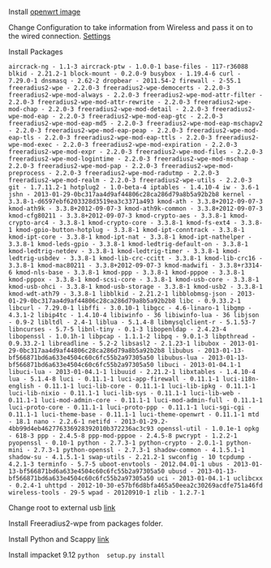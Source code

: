 Install [openwrt image](http://downloads.openwrt.org/attitude_adjustment/12.09-rc2/ar71xx/generic/openwrt-ar71xx-generic-tl-wr703n-v1-squashfs-factory.bin)


Change Configuration to take information from Wireless and pass it on to the wired connection. [Settings](http://wiki.openwrt.org/doc/recipes/bridgedap)

Install Packages

``
aircrack-ng - 1.1-3
aircrack-ptw - 1.0.0-1
base-files - 117-r36088
blkid - 2.21.2-1
block-mount - 0.2.0-9
busybox - 1.19.4-6
curl - 7.29.0-1
dnsmasq - 2.62-2
dropbear - 2011.54-2
firewall - 2-55.1
freeradius2-wpe - 2.2.0-3
freeradius2-wpe-democerts - 2.2.0-3
freeradius2-wpe-mod-always - 2.2.0-3
freeradius2-wpe-mod-attr-filter - 2.2.0-3
freeradius2-wpe-mod-attr-rewrite - 2.2.0-3
freeradius2-wpe-mod-chap - 2.2.0-3
freeradius2-wpe-mod-detail - 2.2.0-3
freeradius2-wpe-mod-eap - 2.2.0-3
freeradius2-wpe-mod-eap-gtc - 2.2.0-3
freeradius2-wpe-mod-eap-md5 - 2.2.0-3
freeradius2-wpe-mod-eap-mschapv2 - 2.2.0-3
freeradius2-wpe-mod-eap-peap - 2.2.0-3
freeradius2-wpe-mod-eap-tls - 2.2.0-3
freeradius2-wpe-mod-eap-ttls - 2.2.0-3
freeradius2-wpe-mod-exec - 2.2.0-3
freeradius2-wpe-mod-expiration - 2.2.0-3
freeradius2-wpe-mod-expr - 2.2.0-3
freeradius2-wpe-mod-files - 2.2.0-3
freeradius2-wpe-mod-logintime - 2.2.0-3
freeradius2-wpe-mod-mschap - 2.2.0-3
freeradius2-wpe-mod-pap - 2.2.0-3
freeradius2-wpe-mod-preprocess - 2.2.0-3
freeradius2-wpe-mod-radutmp - 2.2.0-3
freeradius2-wpe-mod-realm - 2.2.0-3
freeradius2-wpe-utils - 2.2.0-3
git - 1.7.11.2-1
hotplug2 - 1.0-beta-4
iptables - 1.4.10-4
iw - 3.6-1
jshn - 2013-01-29-0bc317aa4d9af44806c28ca286d79a8b5a92b2b8
kernel - 3.3.8-1-d6597ebf6203328d3519ea3c3371a493
kmod-ath - 3.3.8+2012-09-07-3
kmod-ath9k - 3.3.8+2012-09-07-3
kmod-ath9k-common - 3.3.8+2012-09-07-3
kmod-cfg80211 - 3.3.8+2012-09-07-3
kmod-crypto-aes - 3.3.8-1
kmod-crypto-arc4 - 3.3.8-1
kmod-crypto-core - 3.3.8-1
kmod-fs-ext4 - 3.3.8-1
kmod-gpio-button-hotplug - 3.3.8-1
kmod-ipt-conntrack - 3.3.8-1
kmod-ipt-core - 3.3.8-1
kmod-ipt-nat - 3.3.8-1
kmod-ipt-nathelper - 3.3.8-1
kmod-leds-gpio - 3.3.8-1
kmod-ledtrig-default-on - 3.3.8-1
kmod-ledtrig-netdev - 3.3.8-1
kmod-ledtrig-timer - 3.3.8-1
kmod-ledtrig-usbdev - 3.3.8-1
kmod-lib-crc-ccitt - 3.3.8-1
kmod-lib-crc16 - 3.3.8-1
kmod-mac80211 - 3.3.8+2012-09-07-3
kmod-madwifi - 3.3.8+r3314-6
kmod-nls-base - 3.3.8-1
kmod-ppp - 3.3.8-1
kmod-pppoe - 3.3.8-1
kmod-pppox - 3.3.8-1
kmod-scsi-core - 3.3.8-1
kmod-usb-core - 3.3.8-1
kmod-usb-ohci - 3.3.8-1
kmod-usb-storage - 3.3.8-1
kmod-usb2 - 3.3.8-1
kmod-wdt-ath79 - 3.3.8-1
libblkid - 2.21.2-1
libblobmsg-json - 2013-01-29-0bc317aa4d9af44806c28ca286d79a8b5a92b2b8
libc - 0.9.33.2-1
libcurl - 7.29.0-1
libffi - 3.0.10-1
libgcc - 4.6-linaro-1
libgmp - 4.3.1-2
libip4tc - 1.4.10-4
libiwinfo - 36
libiwinfo-lua - 36
libjson - 0.9-2
libltdl - 2.4-1
liblua - 5.1.4-8
libmysqlclient-r - 5.1.53-7
libncurses - 5.7-5
libnl-tiny - 0.1-3
libopenldap - 2.4.23-4
libopenssl - 1.0.1h-1
libpcap - 1.1.1-2
libpq - 9.0.1-3
libpthread - 0.9.33.2-1
libreadline - 5.2-2
libsasl2 - 2.1.23-1
libubox - 2013-01-29-0bc317aa4d9af44806c28ca286d79a8b5a92b2b8
libubus - 2013-01-13-bf566871bd6a633e4504c60c6fc55b2a97305a50
libubus-lua - 2013-01-13-bf566871bd6a633e4504c60c6fc55b2a97305a50
libuci - 2013-01-04.1-1
libuci-lua - 2013-01-04.1-1
libuuid - 2.21.2-1
libxtables - 1.4.10-4
lua - 5.1.4-8
luci - 0.11.1-1
luci-app-firewall - 0.11.1-1
luci-i18n-english - 0.11.1-1
luci-lib-core - 0.11.1-1
luci-lib-ipkg - 0.11.1-1
luci-lib-nixio - 0.11.1-1
luci-lib-sys - 0.11.1-1
luci-lib-web - 0.11.1-1
luci-mod-admin-core - 0.11.1-1
luci-mod-admin-full - 0.11.1-1
luci-proto-core - 0.11.1-1
luci-proto-ppp - 0.11.1-1
luci-sgi-cgi - 0.11.1-1
luci-theme-base - 0.11.1-1
luci-theme-openwrt - 0.11.1-1
mtd - 18.1
nano - 2.2.6-1
netifd - 2013-01-29.2-4bb99d4eb462776336928392010b372236ac3c93
openssl-util - 1.0.1e-1
opkg - 618-3
ppp - 2.4.5-8
ppp-mod-pppoe - 2.4.5-8
pwcrypt - 1.2.2-1
pyopenssl - 0.10-1
python - 2.7.3-1
python-crypto - 2.0.1-1
python-mini - 2.7.3-1
python-openssl - 2.7.3-1
shadow-common - 4.1.5.1-1
shadow-su - 4.1.5.1-1
swap-utils - 2.21.2-1
swconfig - 10
tcpdump - 4.2.1-3
terminfo - 5.7-5
uboot-envtools - 2012.04.01-1
ubus - 2013-01-13-bf566871bd6a633e4504c60c6fc55b2a97305a50
ubusd - 2013-01-13-bf566871bd6a633e4504c60c6fc55b2a97305a50
uci - 2013-01-04.1-1
uclibcxx - 0.2.4-1
uhttpd - 2012-10-30-e57bf6d8bfa465a50eea2c30269acdfe751a46fd
wireless-tools - 29-5
wpad - 20120910-1
zlib - 1.2.7-1
``


Change root to external usb [link](http://en.code-bude.net/2013/02/16/how-to-increase-storage-on-tp-link-wr703n-with-extroot/)

Install Freeradius2-wpe from packages folder.

Install Python and Scappy [link](http://edwardkeeble.com/2014/02/passive-wifi-tracking/)

Install impacket 9.12
`python  setup.py install`
